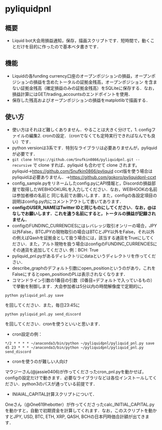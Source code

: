 # pyliquidpnl
## 概要
- Liquid bot大会用損益通知，保存，描画スクリプトです．短時間で，動くことだけを目的に作ったので基本ベタ書きです．
## 機能
- Liquidの各funding currency口座のオープンポジションの損益，オープンポジションの損益を含めたトータルの証拠金残高，オープンポジション
を含まない証拠金残高（確定損益のみの証拠金残高）をSQLiteに保存する．なお，損益計算にはGET/trading_accountsのエンドポイントを使用．
- 保存した残高およびオープンポジションの損益をmatplotlibで描画する．
## 使い方
- 使い方はそれほど難しくありません．やることは大きく分けて，1. configファイルの編集2. cronの設定．（cronでなくても定時実行できればなんでも良い）です．
- python versionは3系です．特別なライブラリは必要ありませんが，pyliquidが必要です．
- `git clone https://github.com/Snufkin0866/pyliquidpnl.git --recursive` で clone すれば、pyliquid も合わせて clone されます。
pyliquid→https://github.com/Snufkin0866/pyliquid
ccxt版を使う場合はpyliquidは必要ありません．→https://github.com/gokoro/pyliquidpnl-ccxt
- config_sample.pyをリネームしたconfig.pyにAPI情報と，Discordの損益部屋で取得したWEBHOOKURLを入力してください．なお，WEBHOOKの名前は参加者様の名前と
同じ名前でお願いします．また，configの各設定項目の説明はconfig.py内にコメントアウトして書いてあります．
- **configのUSER_NAMEはTwitter IDと同じものにしてください．なお，@はなしでお願いします．これを違う名前にすると，トータルの損益が記録されません．**
- configのFUNDINC_CURRENCIESにはレバレッジ取引オンリーの場合，JPY以外False，BTCJPYの現物取引の場合はBTCとJPY以外をFalse，それ以外の例えばQashを証拠金として扱う場合には，該当する通貨をTrueにしてください．また，アルト現物を扱う場合はconfigのFUNDINC_CURRENCIESにその通貨を追加してください.
例：BCH: True
- pyliquid_pnl.pyがあるディレクトリにdataというディレクトリを作ってください．
- describe_graphのデフォルト引数にopen_positionというのがあり，これをFalseにするとopen_positionのPLは表示されなくなります．
- コマンドライン引数の1番目の引数（0番目=デフォルトで入っているもの）で挙動を制御します．大会参加者は5分以内の時間解像度で定期的に，
```
python pyliquid_pnl.py save
```
を回してください．また，毎日23:45に
```
python pyliquid_pnl.py send_discord
```
を回してください．cronを使うといいと思います．

- cron設定の例：
```
*/2 * * * * ~/anaconda3/bin/python ~/pyliquidpnl/pyliquid_pnl.py save
45 23 * * * ~/anaconda3/bin/python ~/pyliquidpnl/pyliquid_pnl.py send_discord
```

- cronを使うのが難しい人向け

マウジーさん(@jassie0406)が作ってくださったcron_pnl.pyを動かせば，configの設定だけで動きます．必要なライブラリなどは各位インストールしてください．python3のパスが通っている前提です．

- INIAIAL_CAPITAL計算スクリプトについて．

Oneさん（@One619hebotter）が作ってくださったcalc_INITIAL_CAPITAL.pyを動かすと，自動で初期資金を計算してくれます．なお，このスクリプトを動かすとJPY, USD, BTC, ETH, XRP, QASH, BCHの日本円時価合計額が出てきます．
